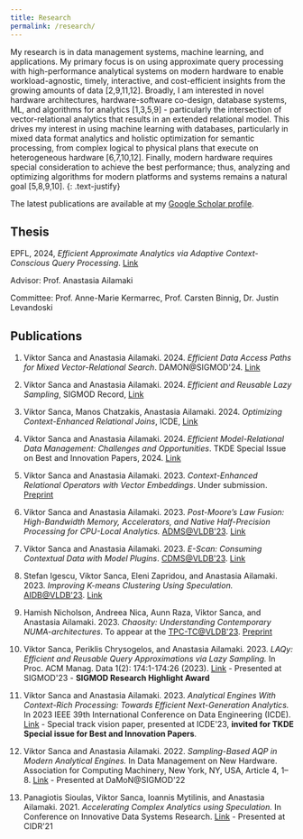 ```yaml
---
title: Research
permalink: /research/
---
```

My research is in data management systems, machine learning, and applications. My primary focus is on using approximate query processing with high-performance analytical systems on modern hardware to enable workload-agnostic, timely, interactive, and cost-efficient insights from the growing amounts of data [2,9,11,12]. Broadly, I am interested in novel hardware architectures, hardware-software co-design, database systems, ML, and algorithms for analytics [1,3,5,9] - particularly the intersection of vector-relational analytics that results in an extended relational model. This drives my interest in using machine learning with databases, particularly in mixed data format analytics and holistic optimization for semantic processing, from complex logical to physical plans that execute on heterogeneous hardware [6,7,10,12]. Finally, modern hardware requires special consideration to achieve the best performance; thus, analyzing and optimizing algorithms for modern platforms and systems remains a natural goal [5,8,9,10].
{: .text-justify}

The latest publications are available at my [Google Scholar profile](https://scholar.google.com/citations?user=SQsBhcwAAAAJ&hl=en&oi=ao).

## Thesis
EPFL, 2024, *Efficient Approximate Analytics via Adaptive Context-Conscious Query Processing*. [Link](https://infoscience.epfl.ch/entities/publication/b8ce973a-6b95-403c-be17-c84331c41b77)

Advisor: Prof. Anastasia Ailamaki

Committee: Prof. Anne-Marie Kermarrec, Prof. Carsten Binnig, Dr. Justin Levandoski

## Publications 
1. Viktor Sanca and Anastasia Ailamaki. 2024. *Efficient Data Access Paths for Mixed Vector-Relational Search*. DAMON@SIGMOD'24. [Link](https://dl.acm.org/doi/abs/10.1145/3662010.3663448)

2. Viktor Sanca and Anastasia Ailamaki. 2024. *Efficient and Reusable Lazy Sampling*, SIGMOD Record, [Link](https://dl.acm.org/doi/abs/10.1145/3665252.3665261)

3. Viktor Sanca, Manos Chatzakis, Anastasia Ailamaki. 2024. *Optimizing Context-Enhanced Relational Joins*, ICDE, [Link](assets/files/Optimizing%20Context-Enhanced%20Relational%20Joins.pdf)

4. Viktor Sanca and Anastasia Ailamaki. 2024. *Efficient Model-Relational Data Management: Challenges and Opportunities*. TKDE Special Issue on Best and Innovation Papers, 2024. [Link](https://ieeexplore.ieee.org/abstract/document/10488724)

5. Viktor Sanca and Anastasia Ailamaki. 2023. *Context-Enhanced Relational Operators with Vector Embeddings*. Under submission. [Preprint](https://arxiv.org/abs/2312.01476)

6. Viktor Sanca and Anastasia Ailamaki. 2023. *Post-Moore’s Law Fusion: High-Bandwidth Memory, Accelerators, and Native Half-Precision Processing for CPU-Local Analytics.* [ADMS@VLDB'23](https://www.adms-conf.org/). [Link](https://ceur-ws.org/Vol-3462/ADMS1.pdf)

7. Viktor Sanca and Anastasia Ailamaki. 2023. *E-Scan: Consuming Contextual Data with Model Plugins*. [CDMS@VLDB'23](https://cdmsworkshop.github.io/2023/). [Link](https://ceur-ws.org/Vol-3462/CDMS11.pdf)

8. Stefan Igescu, Viktor Sanca, Eleni Zapridou, and Anastasia Ailamaki. 2023. *Improving K-means Clustering Using Speculation.* [AIDB@VLDB'23](https://sites.google.com/view/aidb2023/). [Link](https://ceur-ws.org/Vol-3462/AIDB2.pdf)

9. Hamish Nicholson, Andreea Nica, Aunn Raza, Viktor Sanca, and Anastasia Ailamaki. 2023. *Chaosity: Understanding Contemporary NUMA-architectures.* To appear at the [TPC-TC@VLDB'23](https://www.tpc.org/tpctc/tpctc2023/). [Preprint](https://infoscience.epfl.ch/record/305948?ln=en)

10. Viktor Sanca, Periklis Chrysogelos, and Anastasia Ailamaki. 2023. *LAQy: Efficient and Reusable Query Approximations via Lazy Sampling.* In Proc. ACM Manag. Data 1(2): 174:1-174:26 (2023). [Link](https://doi.org/10.1145/3589319) - Presented at SIGMOD'23 - **SIGMOD Research Highlight Award**

11. Viktor Sanca and Anastasia Ailamaki. 2023. *Analytical Engines With Context-Rich Processing: Towards Efficient Next-Generation Analytics.* In 2023 IEEE 39th International Conference on Data Engineering (ICDE). [Link](https://ieeexplore.ieee.org/abstract/document/10184882) - Special track vision paper, presented at ICDE'23, **invited for TKDE Special issue for Best and Innovation Papers**.

12. Viktor Sanca and Anastasia Ailamaki. 2022. *Sampling-Based AQP in Modern Analytical Engines.* In Data Management on New Hardware. Association for Computing Machinery, New York, NY, USA, Article 4, 1–8. [Link](https://doi.org/10.1145/3533737.3535095) - Presented at DaMoN@SIGMOD'22

13. Panagiotis Sioulas, Viktor Sanca, Ioannis Mytilinis, and Anastasia Ailamaki. 2021. *Accelerating Complex Analytics using Speculation.* In Conference on Innovative Data Systems Research. [Link](https://www.cidrdb.org/cidr2021/papers/cidr2021_paper03.pdf) - Presented at CIDR'21

